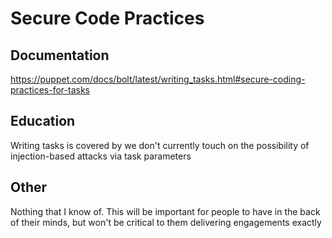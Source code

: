 # Secure Code Practices

## Documentation

<https://puppet.com/docs/bolt/latest/writing_tasks.html#secure-coding-practices-for-tasks>

## Education

Writing tasks is covered by we don't currently touch on the possibility of injection-based attacks via task parameters

## Other

Nothing that I know of.
This will be important for people to have in the back of their minds,
but won't be critical to them delivering engagements exactly
